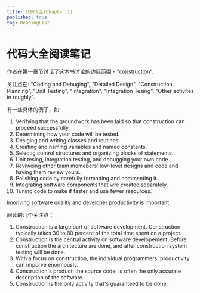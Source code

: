 ```yaml
---
title: 代码大全(Chapter 1)
published: true
tag: ReadingList
---
```

# 代码大全阅读笔记
作者在第一章节讨论了这本书讨论的边际范围 - "construction".

关注点在: "Coding and Debuging", "Detailed Design", "Construction Planning", "Unit Testing", "Integration", "Integration Tesing", "Other activites in roughly".

有一些具体的例子，如:
1. Verifying that the groundwork has been laid so that construction can proceed successfully.
2. Determining how your code will be tested.
3. Desiging and writing classes and routines.
4. Creating and naming variables and named constants.
5. Selectig control structures and organizing blocks of statements.
6. Unit tesing, integration testing, and debugging your own code
7. Reviweing other team memebers' low-level designs and code and having them review yours.
8. Polishing code by carefully formatting and commenting it.
9. Integrating software components that wre created separately.
10. Tuning code to make if faster and use fewer resources.

Imoriving software quality and developer productivity is important.
 
阅读的几个关注点：
1. Construction is a large part of software development. Construction typically takes 30 to 80 percent of the total time spent on a project.
2. Construction is the central activity on software developement. Before construction the architecture are done, and after construction system testing will be done.
3. With a focus on construction, the individual programmers' productivity can imporve enormously.
4. Construction's product, the source code, is often the only accurate description of the software.
5. Construction is the only activity that's guaranteed to be done.


